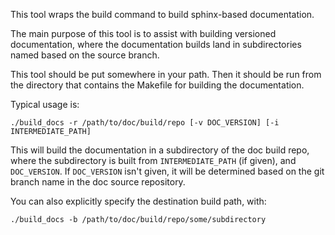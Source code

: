 This tool wraps the build command to build sphinx-based documentation.

The main purpose of this tool is to assist with building versioned
documentation, where the documentation builds land in subdirectories
named based on the source branch.

This tool should be put somewhere in your path. Then it should be run
from the directory that contains the Makefile for building the
documentation.

Typical usage is:

   `./build_docs -r /path/to/doc/build/repo [-v DOC_VERSION] [-i INTERMEDIATE_PATH]`

   This will build the documentation in a subdirectory of the doc build
   repo, where the subdirectory is built from `INTERMEDIATE_PATH` (if
   given), and `DOC_VERSION`. If `DOC_VERSION` isn't given, it will be
   determined based on the git branch name in the doc source repository.

You can also explicitly specify the destination build path, with:

   `./build_docs -b /path/to/doc/build/repo/some/subdirectory`
